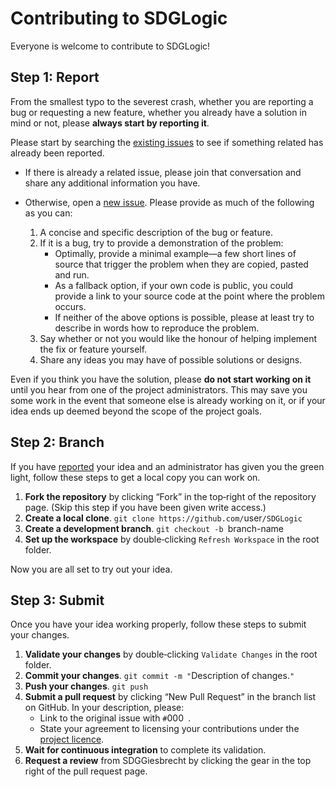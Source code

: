 <!--
 CONTRIBUTING.md

 This source file is part of the SDGLogic open source project.
 https://github.com/SDGGiesbrecht/SDGLogic

 Copyright ©2017 Jeremy David Giesbrecht and the SDGLogic project contributors.

 Soli Deo gloria.

 Licensed under the Apache Licence, Version 2.0.
 See http://www.apache.org/licenses/LICENSE-2.0 for licence information.
 -->

<!--
 !!!!!!! !!!!!!! !!!!!!! !!!!!!! !!!!!!! !!!!!!! !!!!!!!
 This file is managed by Workspace.
 Manual changes will not persist.
 For more information, see:
 https://github.com/SDGGiesbrecht/Workspace/blob/master/Documentation/Contributing Instructions.md
 !!!!!!! !!!!!!! !!!!!!! !!!!!!! !!!!!!! !!!!!!! !!!!!!!
 -->

# Contributing to SDGLogic

Everyone is welcome to contribute to SDGLogic!

## Step 1: Report

From the smallest typo to the severest crash, whether you are reporting a bug or requesting a new feature, whether you already have a solution in mind or not, please **always start by reporting it**.

Please start by searching the [existing issues](../../issues) to see if something related has already been reported.

- If there is already a related issue, please join that conversation and share any additional information you have.
- Otherwise, open a [new issue](../../issues/new). Please provide as much of the following as you can:

    1. A concise and specific description of the bug or feature.
    2. If it is a bug, try to provide a demonstration of the problem:
        - Optimally, provide a minimal example—a few short lines of source that trigger the problem when they are copied, pasted and run.
        - As a fallback option, if your own code is public, you could provide a link to your source code at the point where the problem occurs.
        - If neither of the above options is possible, please at least try to describe in words how to reproduce the problem.
    3. Say whether or not you would like the honour of helping implement the fix or feature yourself.
    4. Share any ideas you may have of possible solutions or designs.

Even if you think you have the solution, please **do not start working on it** until you hear from one of the project administrators. This may save you some work in the event that someone else is already working on it, or if your idea ends up deemed beyond the scope of the project goals.

## Step 2: Branch

If you have [reported](#step-1-report) your idea and an administrator has given you the green light, follow these steps to get a local copy you can work on.

1. **Fork the repository** by clicking “Fork” in the top‐right of the repository page. (Skip this step if you have been given write access.)
2. **Create a local clone**. `git clone https://github.com/`user`/SDGLogic`
3. **Create a development branch**. `git checkout -b `branch-name` `
4. **Set up the workspace** by double‐clicking `Refresh Workspace` in the root folder.

Now you are all set to try out your idea.

## Step 3: Submit

Once you have your idea working properly, follow these steps to submit your changes.

1. **Validate your changes** by double‐clicking `Validate Changes` in the root folder.
2. **Commit your changes**. `git commit -m "`Description of changes.`"`
3. **Push your changes**. `git push`
4. **Submit a pull request** by clicking “New Pull Request” in the branch list on GitHub. In your description, please:
    - Link to the original issue with `#`000` `.
    - State your agreement to licensing your contributions under the [project licence](LICENSE.md).
5. **Wait for continuous integration** to complete its validation.
6. **Request a review** from SDGGiesbrecht by clicking the gear in the top right of the pull request page.
